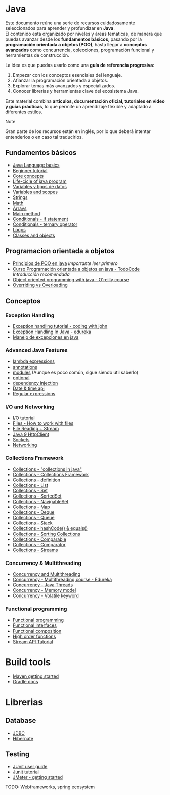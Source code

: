 # Java

Este documento reúne una serie de recursos cuidadosamente seleccionados para aprender y profundizar en **Java**.  
El contenido está organizado por niveles y áreas temáticas, de manera que puedas avanzar desde los **fundamentos básicos**, pasando por la **programación orientada a objetos (POO)**, hasta llegar a **conceptos avanzados** como concurrencia, colecciones, programación funcional y herramientas de construcción.

La idea es que puedas usarlo como una **guía de referencia progresiva**:  
1. Empezar con los conceptos esenciales del lenguaje.  
2. Afianzar la programación orientada a objetos.  
3. Explorar temas más avanzados y especializados.  
4. Conocer librerías y herramientas clave del ecosistema Java.  

Este material combina **artículos, documentación oficial, tutoriales en video y guías prácticas**, lo que permite un aprendizaje flexible y adaptado a diferentes estilos.

> [!NOTE]
> Gran parte de los recursos están en inglés, por lo que deberá intentar entenderlos o en caso tal traducirlos.


## Fundamentos básicos
- [Java Language basics](https://dev.java/learn/language-basics) 
- [Beginner tutorial](https://www.youtube.com/watch?v=RRubcjpTkks)
- [Core concepts](https://jenkov.com/tutorials/java/core-concepts.html)
- [Life-cicle of java program](https://www.startertutorials.com/corejava/life-cycle-java-program.html)
- [Variables y tipos de datos](https://www.datacamp.com/es/doc/java/java-data-types)
- [Variables and scopes](https://www.baeldung.com/java-variable-scope)
- [Strings](https://jenkov.com/tutorials/java/strings.html)
- [Math](https://jenkov.com/tutorials/java/math-operators-and-math-class.html)
- [Arrays](https://jenkov.com/tutorials/java/arrays.html)
- [Main method](https://jenkov.com/tutorials/java/main-method.html)
- [Conditionals -  if statement](https://jenkov.com/tutorials/java/if.html)
- [Conditionals -  ternary operator](https://jenkov.com/tutorials/java/ternary-operator.html)
- [Loops](https://www.programiz.com/java-programming/for-loop)
- [Classes and objects](https://jenkov.com/tutorials/java/classes.html)

## Programacion orientada a objetos

- [Principios de POO en java](../docs/java_principes.md) *Importante leer primero*
- [Curso Programación orientada a objetos en java - TodoCode](https://www.youtube.com/playlist?list=PLQxX2eiEaqbwNP20GMMCjRslRq2lOLWlg) *Introducción recomendada*
- [Object oriented programming with java - O'reilly course](https://www.oreilly.com/videos/object-oriented-programming-with/9780136798163/)
- [Overriding vs Overloading](https://www.digitalocean.com/community/tutorials/overriding-vs-overloading-in-java)

## Conceptos
### Exception Handling
- [Exception handling tutorial - coding with john](https://www.youtube.com/watch?v=1XAfapkBQjk)
- [Exception Handling In Java - edureka](https://www.youtube.com/watch?v=W-N2ltgU-X4)
- [Manejo de excepciones en java](https://geekflare.com/es/exception-handling-java/)

### Advanced Java Features
- [lambda expressions](https://jenkov.com/tutorials/java/lambda-expressions.html)
- [annotations](https://jenkov.com/tutorials/java/annotations.html)
- [modules](https://jenkov.com/tutorials/java/modules.html) (Aunque es poco común, sigue siendo útil saberlo)
- [optional](https://www.baeldung.com/java-optional)
- [dependency injection](https://jenkov.com/tutorials/dependency-injection/index.html)
- [Date & time api](https://chamalwr.medium.com/datetime-api-in-java-2aef5df1c39b)
- [Regular expressions](https://jenkov.com/tutorials/java-regex/index.html)

### I/O and Networking
- [I/O tutorial](https://jenkov.com/tutorials/java-io/index.html)
- [Files - How to work with files](https://www.marcobehler.com/guides/java-files)
- [File Reading + Stream](https://mkyong.com/java8/java-8-stream-read-a-file-line-by-line/)
- [Java 9 HttpClient](https://www.baeldung.com/java-9-http-client)
- [Sockets](https://docs.oracle.com/javase/tutorial/networking/sockets/index.html)
- [Networking](https://www.tutorialspoint.com/java/java_networking.htm)

### Collections Framework
- [Collections - "collections in java"](https://www.geeksforgeeks.org/java/collections-in-java-2/)
- [Collections - Collections Framework](https://www.w3schools.com/java/java_collections.asp)
- [Collections - definition](https://jenkov.com/tutorials/java-collections/collections.html)
- [Collections - List](https://jenkov.com/tutorials/java-collections/list.html)
- [Collections - Set](https://jenkov.com/tutorials/java-collections/set.html)
- [Collections - SortedSet](https://jenkov.com/tutorials/java-collections/sortedset.html)
- [Collections - NavigableSet](https://jenkov.com/tutorials/java-collections/navigableset.html)
- [Collections - Map](https://jenkov.com/tutorials/java-collections/map.html)
- [Collections - Deque](https://jenkov.com/tutorials/java-collections/deque.html)
- [Collections - Queue](https://jenkov.com/tutorials/java-collections/queue.html)
- [Collections - Stack](https://jenkov.com/tutorials/java-collections/stack.html)
- [Collections - hashCode() & equals()](https://jenkov.com/tutorials/java-collections/hashcode-equals.html)
- [Collections - Sorting Collections](https://jenkov.com/tutorials/java-collections/sorting.html)
- [Collections - Comparable](https://jenkov.com/tutorials/java-collections/comparable.html)
- [Collections - Comparator](https://jenkov.com/tutorials/java-collections/comparator.html)
- [Collections - Streams](https://jenkov.com/tutorials/java-collections/streams.html)

### Concurrency & Multithreading
- [Concurrency and Multithreading](https://jenkov.com/tutorials/java-concurrency/index.html)
- [Concurrency - Multithreading course - Edureka](https://www.youtube.com/watch?v=TCd8QIS-2KI)
- [Concurrency - Java Threads](https://www.oreilly.com/library/view/java-threads-3rd/0596007825/)
- [Concurrency - Memory model](https://jenkov.com/tutorials/java-concurrency/java-memory-model.html)
- [Concurrency - Volatile keyword](https://www.baeldung.com/java-volatile)


### Functional programming 
- [Functional programming](https://jenkov.com/tutorials/java-functional-programming/index.html)
- [Functional interfaces](https://jenkov.com/tutorials/java-functional-programming/functional-interfaces.html)
- [Functional composition](https://jenkov.com/tutorials/java-functional-programming/functional-composition.html)
- [High order functions](https://jenkov.com/tutorials/java-functional-programming/higher-order-functions.html)
- [Stream API Tutorial](https://www.baeldung.com/java-8-streams)

# Build tools
- [Maven getting started](https://maven.apache.org/guides/getting-started/)
- [Gradle docs](https://docs.gradle.org/current/userguide/userguide.html)

# Librerias

## Database
- [JDBC](https://www.ibm.com/docs/en/informix-servers/12.10.0?topic=started-what-is-jdbc)
- [Hibernate](https://hibernate.org/)

## Testing
- [JUnit user guide](https://docs.junit.org/current/user-guide/)
- [Junit tutorial](https://www.guru99.com/junit-tutorial.html)
- [JMeter - getting started](https://jmeter.apache.org/usermanual/get-started.html)

TODO: Webframeworks, spring ecosystem
